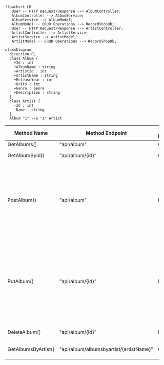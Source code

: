 


```mermaid
flowchart LR
   User -- HTTP Request/Response --> AlbumController;
   AlbumController --> AlbumService;
   AlbumService --> AlbumModel;
   AlbumModel -- CRUD Operations --> RecordShopDb;
   User -- HTTP Request/Response --> ArtistController;
   ArtistController --> ArtistService;
   ArtistService --> ArtistModel;
   ArtistModel -- CRUD Operations --> RecordShopDb;
```

```mermaid
classDiagram
  direction RL
  class Album {
    +Id : int
    +AlbumName : string
    +ArtistId : int
    +ArtistName : string
    +ReleaseYear : int
    +Units : int
    +Genre : Genre
    +Description : string
  }
  class Artist {
    -Id : int
    -Name : string
  }
  Album "1" --o "1" Artist
```



| Method Name | Method Endpoint | HTTP Method | Example Input |
| --- | --- | --- | --- |
| GetAlbums() | "api/album" | Get | - |
| GetAlbumById() | "api/album/{id}" | Get | Param: "api/album/3" |
| PostAlbum() | "api/album" | Post | Post body: { "albumName": "Cheat Codes", "artistName": "Danger Mouse", "releaseYear": 2022, "units": 6, "genre": "HipHop", "description": "Collaboration album with Black thought" } |
| PutAlbum() | "api/album/{id}" | Put | Post body: { "albumName": "Cheat Codes", "artistName": "Danger Mouse", "releaseYear": 2022, "units": 6, "genre": "HipHop", "description": "Collaboration album with Black thought" } <br> Param: "api/album/1" |
| DeleteAlbum() | "api/album/{id}" | Delete | Param: "api/album/2" |
| GetAlbumsByArtist() | "api/album/albumsbyartist/{artistName}" | Get | Param: "api/album/Danger Mouse" |

